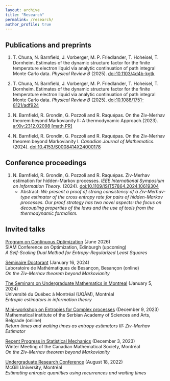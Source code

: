 ```yaml
---
layout: archive
title: "Research"
permalink: /research/
author_profile: true
---
```


Publications and preprints
---

1. T. Chuna, N. Barnfield, J. Vorberger, M. P. Friedlander, T. Hoheisel, T. Dornheim. Estimates of the dynamic structure factor for the finite temperature electron liquid via analytic continuation of path integral Monte Carlo data. *Physical Review B* (2025). [doi:10.1103/4d4b-kgtk](https://journals.aps.org/prb/abstract/10.1103/4d4b-kgt)

2. T. Chuna, N. Barnfield, J. Vorberger, M. P. Friedlander, T. Hoheisel, T. Dornheim. Estimates of the dynamic structure factor for the finite temperature electron liquid via analytic continuation of path integral Monte Carlo data. *Physical Review B* (2025). [doi:10.1088/1751-8121/adf924](https://iopscience.iop.org/article/10.1088/1751-8121/adf924)

4. N. Barnfield, R. Grondin, G. Pozzoli and R. Raquépas. On the Ziv-Merhav theorem beyond Markovianity II: A thermodynamic Approach.(2023). [arXiv:2312.02098 [math.PR]](https://arxiv.org/abs/2312.02098) 
  
5. N. Barnfield, R. Grondin, G. Pozzoli and R. Raquépas. On the Ziv-Merhav theorem beyond Markovianity I. *Canadian Journal of Mathematics*. (2024). [doi:10.4153/S0008414X24000178](https://www.cambridge.org/core/journals/canadian-journal-of-mathematics/article/on-the-zivmerhav-theorem-beyond-markovianity-i/24BC689E60F8531C01A780744A81BE79)

   
Conference proceedings
---

1. N. Barnfield, R. Grondin, G. Pozzoli and R. Raquépas. Ziv-Merhav estimation for hidden-Markov processes. *IEEE International Symposium on Information Theory*. (2024). [doi:10.1109/ISIT57864.2024.10619304](https://arxiv.org/abs/2408.08809)
   - Abstract: *We present a proof of strong consistency of a Ziv-Merhav-type estimator of the cross entropy rate for pairs of hidden-Markov processes. Our proof strategy has two novel aspects: the focus on decoupling properties of the laws and the use of tools from the thermodynamic formalism.*

Invited talks
---

[Program on Continuous Optimization](https://www.siam.org/conferences-events/siam-conferences/op26/) (June 2026)            
SIAM Conference on Optimization, Edinburgh (upcoming)          
*A Self-Scaling Dual Method for Entropy-Regularized Least Squares*  

[Séminaire Doctorant](https://lmb.univ-fcomte.fr/On-the-Ziv-Merhav-theorem-beyond) (January 16, 2024)            
Laboratoire de Mathématiques de Besançon, Besançon (online)                 
*On the Ziv-Merhav theorem beyond Markovianity*   

[The Seminars on Undergraduate Mathematics in Montreal](https://www.summ.xyz/docs/programme.pdf) (January 5, 2024)          
Université du Québec à Montréal (UQÀM), Montréal         
*Entropic estimators in information theory*

[Mini-workshop on Entropies for Complex processes](http://www.mi.sanu.ac.rs/novi_sajt/research/conferences/Mini-workshop_entropies_for_complex_processes.pdf) (December 9, 2023)  
Mathematical institute of the Serbian Academy of Sciences and Arts, Belgrade (online)  
*Return times and waiting times as entropy estimators III: Ziv–Merhav Estimator*   

[Recent Progress in Statistical Mechanics](https://www2.cms.math.ca/Events/winter23/abs/rps) (December 3, 2023)  
Winter Meeting of the Canadian Mathematical Society, Montréal                  
*On the Ziv-Merhav theorem beyond Markovianity*   

[Undergraduate Research Conference](https://www.mcgill.ca/mathstat/undergraduate/undergraduate-research/undergraduate-research-conference) (August 18, 2022)  
McGill University, Montréal               
*Estimating entropic quantities using recurrences and waiting times*

